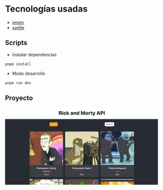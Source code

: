 # Tecnologías usadas

- [pnpm](https://pnpm.io/)
- [svelte](https://svelte.dev/)

## Scripts

- Instalar dependencias

```bash
pnpm install
```

- Modo desarrollo

```bash
pnpm run dev
```

## Proyecto

![ProyectoRick and Morty](./src/assets/pagina.png)
